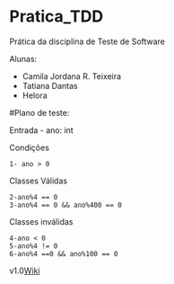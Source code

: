 # Pratica_TDD

Prática da disciplina de Teste de Software 

Alunas:
- Camila Jordana R. Teixeira
- Tatiana Dantas
- Helora

#Plano de teste: 

Entrada
	- ano: int

Condições

	1- ano > 0

Classes Válidas

	2-ano%4 == 0 
	3-ano%4 == 0 && ano%400 == 0
	
Classes inválidas

	4-ano < 0
	5-ano%4 != 0
	6-ano%4 ==0 && ano%100 == 0


v1.0[Wiki](https://github.com/camilajordana/Pratica_TDD/wiki)

